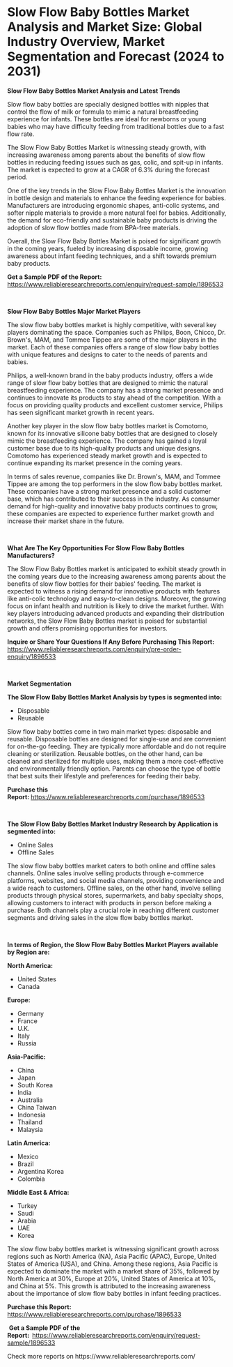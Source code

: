 <p><h1>Slow Flow Baby Bottles Market Analysis and Market Size: Global Industry Overview, Market Segmentation and Forecast (2024 to 2031)</h1></p><p><strong>Slow Flow Baby Bottles Market Analysis and Latest Trends</strong></p>
<p><p>Slow flow baby bottles are specially designed bottles with nipples that control the flow of milk or formula to mimic a natural breastfeeding experience for infants. These bottles are ideal for newborns or young babies who may have difficulty feeding from traditional bottles due to a fast flow rate.</p><p>The Slow Flow Baby Bottles Market is witnessing steady growth, with increasing awareness among parents about the benefits of slow flow bottles in reducing feeding issues such as gas, colic, and spit-up in infants. The market is expected to grow at a CAGR of 6.3% during the forecast period.</p><p>One of the key trends in the Slow Flow Baby Bottles Market is the innovation in bottle design and materials to enhance the feeding experience for babies. Manufacturers are introducing ergonomic shapes, anti-colic systems, and softer nipple materials to provide a more natural feel for babies. Additionally, the demand for eco-friendly and sustainable baby products is driving the adoption of slow flow bottles made from BPA-free materials.</p><p>Overall, the Slow Flow Baby Bottles Market is poised for significant growth in the coming years, fueled by increasing disposable income, growing awareness about infant feeding techniques, and a shift towards premium baby products.</p></p>
<p><strong>Get a Sample PDF of the Report:&nbsp;</strong> <a href="https://www.reliableresearchreports.com/enquiry/request-sample/1896533">https://www.reliableresearchreports.com/enquiry/request-sample/1896533</a></p>
<p>&nbsp;</p>
<p><strong>Slow Flow Baby Bottles Major Market Players</strong></p>
<p><p>The slow flow baby bottles market is highly competitive, with several key players dominating the space. Companies such as Philips, Boon, Chicco, Dr. Brown's, MAM, and Tommee Tippee are some of the major players in the market. Each of these companies offers a range of slow flow baby bottles with unique features and designs to cater to the needs of parents and babies.</p><p>Philips, a well-known brand in the baby products industry, offers a wide range of slow flow baby bottles that are designed to mimic the natural breastfeeding experience. The company has a strong market presence and continues to innovate its products to stay ahead of the competition. With a focus on providing quality products and excellent customer service, Philips has seen significant market growth in recent years.</p><p>Another key player in the slow flow baby bottles market is Comotomo, known for its innovative silicone baby bottles that are designed to closely mimic the breastfeeding experience. The company has gained a loyal customer base due to its high-quality products and unique designs. Comotomo has experienced steady market growth and is expected to continue expanding its market presence in the coming years.</p><p>In terms of sales revenue, companies like Dr. Brown's, MAM, and Tommee Tippee are among the top performers in the slow flow baby bottles market. These companies have a strong market presence and a solid customer base, which has contributed to their success in the industry. As consumer demand for high-quality and innovative baby products continues to grow, these companies are expected to experience further market growth and increase their market share in the future.</p></p>
<p>&nbsp;</p>
<p><strong>What Are The Key Opportunities For Slow Flow Baby Bottles Manufacturers?</strong></p>
<p><p>The Slow Flow Baby Bottles market is anticipated to exhibit steady growth in the coming years due to the increasing awareness among parents about the benefits of slow flow bottles for their babies' feeding. The market is expected to witness a rising demand for innovative products with features like anti-colic technology and easy-to-clean designs. Moreover, the growing focus on infant health and nutrition is likely to drive the market further. With key players introducing advanced products and expanding their distribution networks, the Slow Flow Baby Bottles market is poised for substantial growth and offers promising opportunities for investors.</p></p>
<p><strong>Inquire or Share Your Questions If Any Before Purchasing This Report:</strong> <a href="https://www.reliableresearchreports.com/enquiry/pre-order-enquiry/1896533">https://www.reliableresearchreports.com/enquiry/pre-order-enquiry/1896533</a></p>
<p>&nbsp;</p>
<p><strong>Market Segmentation</strong></p>
<p><strong>The Slow Flow Baby Bottles Market Analysis by types is segmented into:</strong></p>
<p><ul><li>Disposable</li><li>Reusable</li></ul></p>
<p><p>Slow flow baby bottles come in two main market types: disposable and reusable. Disposable bottles are designed for single-use and are convenient for on-the-go feeding. They are typically more affordable and do not require cleaning or sterilization. Reusable bottles, on the other hand, can be cleaned and sterilized for multiple uses, making them a more cost-effective and environmentally friendly option. Parents can choose the type of bottle that best suits their lifestyle and preferences for feeding their baby.</p></p>
<p><strong>Purchase this Report:&nbsp;</strong><a href="https://www.reliableresearchreports.com/purchase/1896533">https://www.reliableresearchreports.com/purchase/1896533</a></p>
<p>&nbsp;</p>
<p><strong>The Slow Flow Baby Bottles Market Industry Research by Application is segmented into:</strong></p>
<p><ul><li>Online Sales</li><li>Offline Sales</li></ul></p>
<p><p>The slow flow baby bottles market caters to both online and offline sales channels. Online sales involve selling products through e-commerce platforms, websites, and social media channels, providing convenience and a wide reach to customers. Offline sales, on the other hand, involve selling products through physical stores, supermarkets, and baby specialty shops, allowing customers to interact with products in person before making a purchase. Both channels play a crucial role in reaching different customer segments and driving sales in the slow flow baby bottles market.</p></p>
<p>&nbsp;</p>
<p><strong>In terms of Region, the Slow Flow Baby Bottles Market Players available by Region are:</strong></p>
<p>
    <p> <strong> North America: </strong>
        <ul>
            <li>United States</li>
            <li>Canada</li>
        </ul>
        </p> 
    <p> <strong> Europe: </strong>
        <ul>
            <li>Germany</li>
            <li>France</li>
            <li>U.K.</li>
            <li>Italy</li>
            <li>Russia</li>
        </ul>
        </p> 
    <p> <strong> Asia-Pacific: </strong>
        <ul>
            <li>China</li>
            <li>Japan</li>
            <li>South Korea</li>
            <li>India</li>
            <li>Australia</li>
            <li>China Taiwan</li>
            <li>Indonesia</li>
            <li>Thailand</li>
            <li>Malaysia</li>
        </ul>
        </p> 
    <p> <strong> Latin America: </strong>
        <ul>
            <li>Mexico</li>
            <li>Brazil</li>
            <li>Argentina Korea</li>
            <li>Colombia</li>
        </ul>
        </p> 
    <p> <strong> Middle East & Africa: </strong>
        <ul>
            <li>Turkey</li>
            <li>Saudi</li>
            <li>Arabia</li>
            <li>UAE</li>
            <li>Korea</li>
        </ul>
    </p>
    </p>
<p><p>The slow flow baby bottles market is witnessing significant growth across regions such as North America (NA), Asia Pacific (APAC), Europe, United States of America (USA), and China. Among these regions, Asia Pacific is expected to dominate the market with a market share of 35%, followed by North America at 30%, Europe at 20%, United States of America at 10%, and China at 5%. This growth is attributed to the increasing awareness about the importance of slow flow baby bottles in infant feeding practices.</p></p>
<p><strong>Purchase this Report: </strong><a href="https://www.reliableresearchreports.com/purchase/1896533">https://www.reliableresearchreports.com/purchase/1896533</a></p>
<p>&nbsp;<strong>Get a Sample PDF of the Report:&nbsp;&nbsp;</strong><a href="https://www.reliableresearchreports.com/enquiry/request-sample/1896533">https://www.reliableresearchreports.com/enquiry/request-sample/1896533</a></p>
<p><strong></strong></p>
<p>Check more reports on https://www.reliableresearchreports.com/</p>